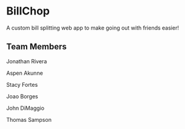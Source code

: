 # BillChop
A custom bill splitting web app to make going out with friends easier!

## Team Members
Jonathan Rivera

Aspen Akunne

Stacy Fortes

Joao Borges

John DiMaggio

Thomas Sampson
